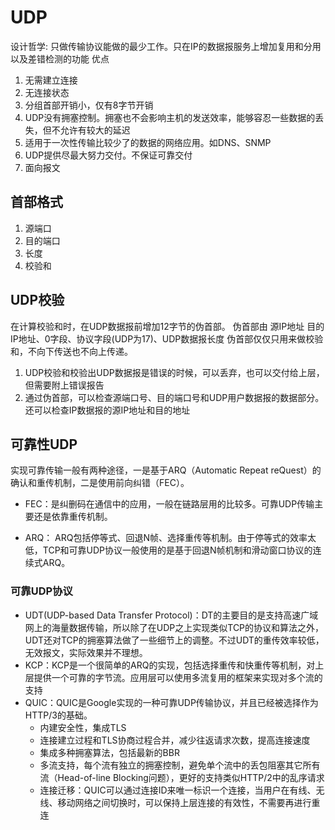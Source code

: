 # UDP
设计哲学: 只做传输协议能做的最少工作。只在IP的数据报服务上增加复用和分用以及差错检测的功能
优点
1. 无需建立连接
2. 无连接状态
3. 分组首部开销小，仅有8字节开销
4. UDP没有拥塞控制。拥塞也不会影响主机的发送效率，能够容忍一些数据的丢失，但不允许有较大的延迟
5. 适用于一次性传输比较少了的数据的网络应用。如DNS、SNMP
6. UDP提供尽最大努力交付。不保证可靠交付
7. 面向报文

## 首部格式
1. 源端口
2. 目的端口
3. 长度
4. 校验和

## UDP校验
在计算校验和时，在UDP数据报前增加12字节的伪首部。
伪首部由 源IP地址 目的IP地址、0字段、协议字段(UDP为17)、UDP数据报长度
伪首部仅仅只用来做校验和，不向下传送也不向上传递。
1. UDP校验和校验出UDP数据报是错误的时候，可以丢弃，也可以交付给上层，但需要附上错误报告
2. 通过伪首部，可以检查源端口号、目的端口号和UDP用户数据报的数据部分。还可以检查IP数据报的源IP地址和目的地址

## 可靠性UDP
实现可靠传输一般有两种途径，一是基于ARQ（Automatic Repeat reQuest）的确认和重传机制，二是使用前向纠错（FEC）。

- FEC：是纠删码在通信中的应用，一般在链路层用的比较多。可靠UDP传输主要还是依靠重传机制。

- ARQ：
  ARQ包括停等式、回退N帧、选择重传等机制。由于停等式的效率太低，TCP和可靠UDP协议一般使用的是基于回退N帧机制和滑动窗口协议的连续式ARQ。

### 可靠UDP协议
- UDT(UDP-based Data Transfer Protocol)：DT的主要目的是支持高速广域网上的海量数据传输，所以除了在UDP之上实现类似TCP的协议和算法之外，UDT还对TCP的拥塞算法做了一些细节上的调整。不过UDT的重传效率较低，无效报文，实际效果并不理想。
- KCP：KCP是一个很简单的ARQ的实现，包括选择重传和快重传等机制，对上层提供一个可靠的字节流。应用层可以使用多流复用的框架来实现对多个流的支持
- QUIC：QUIC是Google实现的一种可靠UDP传输协议，并且已经被选择作为HTTP/3的基础。
  - 内建安全性，集成TLS
  - 连接建立过程和TLS协商过程合并，减少往返请求次数，提高连接速度
  - 集成多种拥塞算法，包括最新的BBR
  - 多流支持，每个流有独立的拥塞控制，避免单个流中的丢包阻塞其它所有流（Head-of-line Blocking问题），更好的支持类似HTTP/2中的乱序请求
  - 连接迁移：QUIC可以通过连接ID来唯一标识一个连接，当用户在有线、无线、移动网络之间切换时，可以保持上层连接的有效性，不需要再进行重连